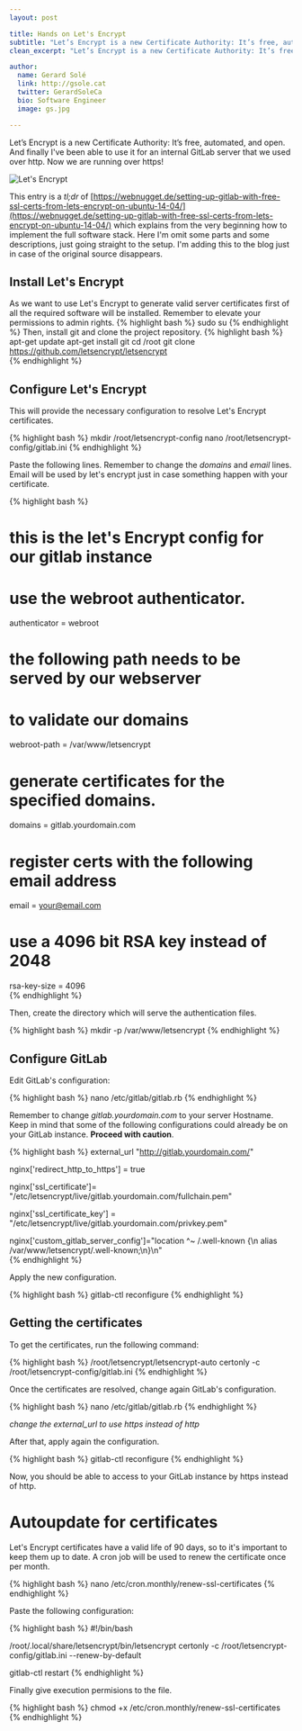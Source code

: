 ```yaml
---
layout: post

title: Hands on Let's Encrypt
subtitle: "Let’s Encrypt is a new Certificate Authority: It’s free, automated, and open."
clean_excerpt: "Let’s Encrypt is a new Certificate Authority: It’s free, automated, and open. And finally I've been able to use it for an internal GitLab server that we used over http. Now we are running over https!"

author:
  name: Gerard Solé
  link: http://gsole.cat
  twitter: GerardSoleCa
  bio: Software Engineer
  image: gs.jpg

---
```

Let’s Encrypt is a new Certificate Authority: It’s free, automated, and open. And finally I've been able to use it for an internal GitLab server that we used over http. Now we are running over https!

![Let's Encrypt](https://letsencrypt.org/images/letsencrypt-logo-horizontal.svg)

This entry is a *tl;dr* of [https://webnugget.de/setting-up-gitlab-with-free-ssl-certs-from-lets-encrypt-on-ubuntu-14-04/](https://webnugget.de/setting-up-gitlab-with-free-ssl-certs-from-lets-encrypt-on-ubuntu-14-04/) which explains from the very beginning how to implement the full software stack. Here I'm omit some parts and some descriptions, just going straight to the setup. I'm adding this to the blog just in case of the original source disappears.
<!-- more -->

## Install Let's Encrypt
As we want to use Let's Encrypt to generate valid server certificates first of all the required software will be installed. Remember to elevate your permissions to admin rights.
{% highlight bash %}
sudo su
{% endhighlight %}
Then, install git and clone the project repository.
{% highlight bash %}
apt-get update
apt-get install git
cd /root
git clone https://github.com/letsencrypt/letsencrypt  
{% endhighlight %}

## Configure Let's Encrypt
This will provide the necessary configuration to resolve Let's Encrypt certificates.

{% highlight bash %}
mkdir /root/letsencrypt-config
nano /root/letsencrypt-config/gitlab.ini
{% endhighlight %}

Paste the following lines. Remember to change the *domains* and *email* lines. Email will be used by let's encrypt just in case something happen with your certificate.

{% highlight bash %}
# this is the let's Encrypt config for our gitlab instance

# use the webroot authenticator.
 authenticator = webroot
# the following path needs to be served by our webserver
# to validate our domains
 webroot-path = /var/www/letsencrypt

# generate certificates for the specified domains.
domains = gitlab.yourdomain.com

# register certs with the following email address
email = your@email.com

# use a 4096 bit RSA key instead of 2048
rsa-key-size = 4096  
{% endhighlight %}

Then, create the directory which will serve the authentication files.

{% highlight bash %}
mkdir -p /var/www/letsencrypt
{% endhighlight %}

## Configure GitLab

Edit GitLab's configuration:

{% highlight bash %}
nano /etc/gitlab/gitlab.rb
{% endhighlight %}

Remember to change *gitlab.yourdomain.com* to your server Hostname. Keep in mind that some of the following configurations could already be on your GitLab instance. **Proceed with caution**.

{% highlight bash %}
external_url "http://gitlab.yourdomain.com/"

nginx['redirect_http_to_https'] = true

nginx['ssl_certificate']= "/etc/letsencrypt/live/gitlab.yourdomain.com/fullchain.pem"

nginx['ssl_certificate_key'] = "/etc/letsencrypt/live/gitlab.yourdomain.com/privkey.pem"

nginx['custom_gitlab_server_config']="location ^~ /.well-known {\n alias /var/www/letsencrypt/.well-known;\n}\n"  
{% endhighlight %}

Apply the new configuration.

{% highlight bash %}
gitlab-ctl reconfigure
{% endhighlight %}

## Getting the certificates

To get the certificates, run the following command:

{% highlight bash %}
/root/letsencrypt/letsencrypt-auto certonly -c /root/letsencrypt-config/gitlab.ini
{% endhighlight %}

Once the certificates are resolved, change again GitLab's configuration.

{% highlight bash %}
nano /etc/gitlab/gitlab.rb
{% endhighlight %}

*change the external_url to use https instead of http*

After that, apply again the configuration.

{% highlight bash %}
gitlab-ctl reconfigure
{% endhighlight %}

Now, you should be able to access to your GitLab instance by https instead of http.

# Autoupdate for certificates

Let's Encrypt certificates have a valid life of 90 days, so to it's important to keep them up to date. A cron job will be used to renew the certificate once per month.

{% highlight bash %}
nano /etc/cron.monthly/renew-ssl-certificates
{% endhighlight %}

Paste the following configuration:

{% highlight bash %}
#!/bin/bash

/root/.local/share/letsencrypt/bin/letsencrypt certonly -c /root/letsencrypt-config/gitlab.ini --renew-by-default

gitlab-ctl restart
{% endhighlight %}

Finally give execution permisions to the file.

{% highlight bash %}
chmod +x /etc/cron.monthly/renew-ssl-certificates
{% endhighlight %}
